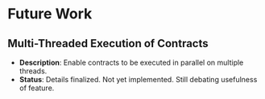 # Future Work

## Multi-Threaded Execution of Contracts

- **Description**: Enable contracts to be executed in parallel on multiple threads.
- **Status**: Details finalized. Not yet implemented. Still debating usefulness of feature.